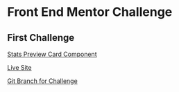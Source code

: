 # Front End Mentor Challenge
## First Challenge


[Stats Preview Card Component](https://www.frontendmentor.io/challenges/stats-preview-card-component-8JqbgoU62)


[Live Site](https://brandonpretelt.com/festatspreviewcard/index.html)


[Git Branch for Challenge](https://github.com/brandonpretelt/fementor-challenges/tree/first-challenge)
